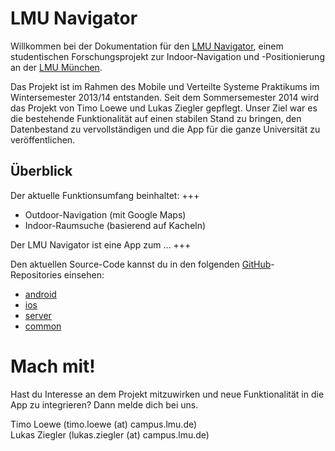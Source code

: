 # LMU Navigator


Willkommen bei der Dokumentation für den [LMU Navigator](http://lmu-navigator.github.io/), einem studentischen Forschungsprojekt zur Indoor-Navigation und -Positionierung an der [LMU München](http://www.uni-muenchen.de/).

Das Projekt ist im Rahmen des Mobile und Verteilte Systeme Praktikums im Wintersemester 2013/14 entstanden. Seit dem Sommersemester 2014 wird das Projekt von Timo Loewe und Lukas Ziegler gepflegt. Unser Ziel war es die bestehende Funktionalität auf einen stabilen Stand zu bringen, den Datenbestand zu vervollständigen und die App für die ganze Universität zu veröffentlichen.


## Überblick

Der aktuelle Funktionsumfang beinhaltet: +++

* Outdoor-Navigation (mit Google Maps)
* Indoor-Raumsuche (basierend auf Kacheln)

Der LMU Navigator ist eine App zum ... +++



Den aktuellen Source-Code kannst du in den folgenden [GitHub](https://github.com/lmu-navigator)-Repositories einsehen:

* [android](https://github.com/lmu-navigator/android)
* [ios](https://github.com/lmu-navigator/ios)
* [server](https://github.com/lmu-navigator/server)
* [common](https://github.com/lmu-navigator/common)


# Mach mit!

Hast du Interesse an dem Projekt mitzuwirken und neue Funktionalität in die App zu integrieren? Dann melde dich bei uns.

Timo Loewe (timo.loewe (at) campus.lmu.de) <br />
Lukas Ziegler (lukas.ziegler (at) campus.lmu.de)

